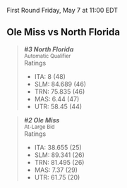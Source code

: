 First Round
Friday, May 7 at 11:00 EDT
## Ole Miss vs North Florida

> ***#3 North Florida***  
> <sub>Automatic Qualifier</sub>  
> Ratings  
> - ITA: 8 (48)  
> - SLM: 84.689 (46)  
> - TRN: 75.835 (46)  
> - MAS: 6.44 (47)  
> - UTR: 58.45 (44)  

> ***#2 Ole Miss***  
> <sub>At-Large Bid</sub>  
> Ratings  
> - ITA: 38.655 (25)  
> - SLM: 89.341 (26)  
> - TRN: 81.495 (26)  
> - MAS: 7.37 (29)  
> - UTR: 61.75 (20)  